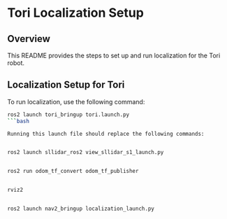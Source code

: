 # Tori Localization Setup

## Overview

This README provides the steps to set up and run localization for the Tori robot.

## Localization Setup for Tori

To run localization, use the following command:

```bash
ros2 launch tori_bringup tori.launch.py 
```bash

Running this launch file should replace the following commands:


ros2 launch sllidar_ros2 view_sllidar_s1_launch.py


ros2 run odom_tf_convert odom_tf_publisher


rviz2


ros2 launch nav2_bringup localization_launch.py

